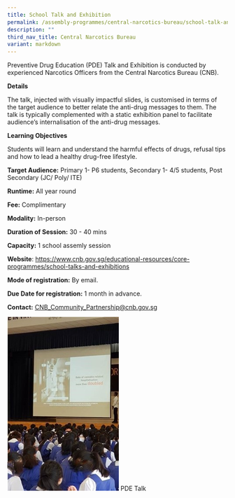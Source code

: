 ```yaml
---
title: School Talk and Exhibition
permalink: /assembly-programmes/central-narcotics-bureau/school-talk-and-exhibition/
description: ""
third_nav_title: Central Narcotics Bureau
variant: markdown
---
```

Preventive Drug Education (PDE) Talk and Exhibition is conducted by experienced Narcotics Officers from the Central Narcotics Bureau (CNB). 

**Details**

The talk, injected with visually impactful slides, is customised in terms of the target audience to better relate the anti-drug messages to them. The talk is typically complemented with a static exhibition panel to facilitate audience’s internalisation of the anti-drug messages. 

**Learning Objectives**

Students will learn and understand the harmful effects of drugs, refusal tips and how to lead a healthy drug-free lifestyle.

**Target Audience:** Primary 1- P6 students, Secondary 1- 4/5 students, Post Secondary (JC/ Poly/ ITE)

**Runtime:** All year round

**Fee:** Complimentary

**Modality:** In-person

**Duration of Session:** 30 - 40 mins

**Capacity:** 1 school assemly session

**Website**:  https://www.cnb.gov.sg/educational-resources/core-programmes/school-talks-and-exhibitions

**Mode of registration:** By email.

**Due Date for registration:** 1 month in advance.

**Contact:** CNB_Community_Partnership@cnb.gov.sg

![](/images/pdetalkcnb.jpeg)
PDE Talk
